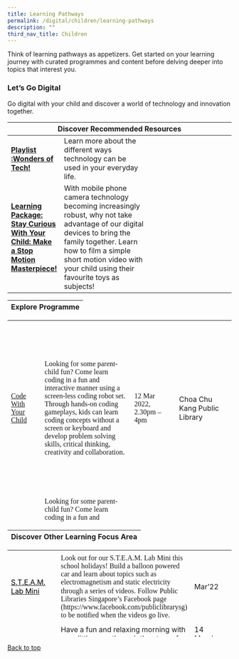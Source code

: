 ```yaml
---
title: Learning Pathways
permalink: /digital/children/learning-pathways
description: ""
third_nav_title: Children
---
```

<style type="text/css">
/* Links */
.content a { color: #322987; }
.content a:focus,
.content a:hover { color: #28216c; }

/* Button Outline */
.bp-button { padding-left: 1.5rem; padding-right: 1.5rem; }
.bp-button.is-primary-outline { border: 1px solid #322987; color: #322987; background-color: transparent; text-decoration: none; }
.bp-button.is-primary-outline:focus,
.bp-button.is-primary-outline:hover { border: 1px solid #322987; color: #cff2e8; background-color: #322987; text-decoration: none; }

/* Responsive Iframe */
.responsive-iframe { position: absolute; top: 0; left: 0; bottom: 0; right: 0; width: 100%; height: 100%; }
.responsive-iframe-container { position: relative; overflow: hidden; width: 100%; }
.responsive-iframe-container.ratio-16by9 { padding-top: 56.25%; }
.responsive-iframe-container.ratio-4by3 { padding-top: 75%; }
.responsive-iframe-container.ratio-3by2 { padding-top: 66.66%; }
.responsive-iframe-container.ratio-1by1 { padding-top: 100%; }
</style>
Think of learning pathways as appetizers. Get started on your learning journey with curated programmes and content before delving deeper into topics that interest you.
<h3><b>Let’s Go Digital</b></h3>
Go digital with your child and discover a world of technology and innovation together. 
<div class="horizontal-scroll margin--bottom--lg">
  <table class="generic-table">
    <thead>
      <tr>
        <th colspan="4" class="is-uppercase has-weight-normal">Discover Recommended Resources</th>
      </tr>
    </thead>
    <tbody>
      <tr>
        <td style="width: 20%;"><a href="/digital/children/content" target="_blank"><b>Playlist :Wonders of Tech!</b></a></td>
        <td style="width: 40%;">Learn more about the different ways technology can be used in your everyday life.
</td>
        <td style="width: 20%;"></td>
        <td style="width: 20%;"></td>
      </tr>
      <tr>
        <td><a href="https://childrenandteens.nlb.gov.sg/diy-resources/primary/stay-curious-with-your-child" target="_blank"><b>Learning Package: Stay Curious With Your Child: Make a Stop Motion Masterpiece!
</b></a></td>
        <td>With mobile phone camera technology becoming increasingly robust, why not take advantage of our digital devices to bring the family together. Learn how to film a simple short motion video with your child using their favourite toys as subjects! 
</td>
        <td> </td>
        <td> </td>
      </tr>
    </tbody>
  </table>
</div>
<div class="horizontal-scroll margin--bottom--lg">
  <table class="generic-table">
    <thead>
      <tr>
        <th colspan="4" class="is-uppercase has-weight-normal">Explore Programme</th>
      </tr>
		</thead>
	</table>
<table style="border-collapse: collapse; width: 100%; height: 454px;" border="0">
<tbody>
<tr style="height: 395px;">
<td style="width: 15%; height: 395px;"><a href="https://www.eventbrite.sg/o/golibrary-national-library-board-singapore-26735252849" target="_blank"><span style="margin-top: 0pt; margin-bottom: 0pt; margin-left: 0in; direction: ltr; unicode-bidi: embed; word-break: normal;"><span style="font-size: 12pt; font-family: Calibri;">Code With Your Child</span></span></a></td>
<td style="width: 40%; height: 395px;"><span style="margin-top: 0pt; margin-bottom: 0pt; margin-left: 0in; direction: ltr; unicode-bidi: embed; word-break: normal;"><span style="font-size: 12pt; font-family: Calibri;">Looking for some parent-child fun? Come learn coding in a fun and interactive manner using a screen-less coding robot set. Through hands-on coding gameplays, kids can learn coding concepts without a screen or keyboard and develop problem solving skills, critical thinking, creativity and collaboration.</span></span></td>
<td style="width: 20%; height: 395px;"><span style="font-size: 12pt; font-family: Calibri;">12 Mar 2022, </span><span style="font-size: 12pt; font-family: Calibri;">2.30pm &ndash; 4pm</span></td>
<td style="width: 25%; height: 395px;">Choa Chu Kang Public Library</td>
</tr>
<tr style="height: 41px;">
<td style="width: 15%; height: 41px;"><a href="https://www.eventbrite.sg/o/golibrary-national-library-board-singapore-26735252849" target="_blank"><span style="margin-top: 0pt; margin-bottom: 0pt; margin-left: 0in; direction: ltr; unicode-bidi: embed; word-break: normal;"><span style="font-size: 12pt; font-family: Calibri;">Code With Your Child</span></span></a></td>
<td style="width: 40%; height: 41px;"><span style="margin-top: 0pt; margin-bottom: 0pt; margin-left: 0in; direction: ltr; unicode-bidi: embed; word-break: normal;"><span style="font-size: 12pt; font-family: Calibri;">Looking for some parent-child fun? Come learn coding in a fun and interactive manner using a screen-less coding robot set. Through hands-on coding gameplays, kids can learn coding concepts without a screen or keyboard and develop problem solving skills, critical thinking, creativity and collaboration.</span></span></td>
<td style="width: 20%; height: 41px;"><span style="font-size: 12pt; font-family: Calibri;">19 Mar 2022, </span><span style="font-size: 12pt; font-family: Calibri;">2.30pm-4pm&nbsp;</span></td>
<td style="width: 25%; height: 41px;">Sengkang Public LIbrary</td>
</tr>
<tr style="height: 18px;">
<td style="width: 15%; height: 18px;"><a href="https://www.eventbrite.sg/o/golibrary-national-library-board-singapore-26735252849" target="_blank"><span style="line-height: 107%; margin-top: 0pt; margin-bottom: 8pt; margin-left: 0in; direction: ltr; unicode-bidi: embed; word-break: normal;"><span style="font-size: 11pt; font-family: Calibri;">My Art Buddy | Hot Air Balloon</span></span></a></td>
<td style="width: 40%; height: 18px;"><span style="line-height: 107%; margin: 0pt 0in 8pt; text-indent: 0in; direction: ltr; unicode-bidi: embed; word-break: normal;"><span style="font-size: 11pt; font-family: Calibri;">Experimenting with new prototyping tools and processes, including using recyclable materials and coding kit &ndash; children will learn to build a small hot air balloon.</span></span></td>
<td style="width: 20%; height: 18px;">18 Mar 2022, <br />10:00am-12:00pm</td>
<td style="width: 25%; height: 18px;">Toa Payoh public Library</td>
</tr>
</tbody>
</table>
</div>
<div class="horizontal-scroll margin--bottom--lg">
<table class="generic-table">
    <thead>
      <tr>
        <th colspan="4" class="is-uppercase has-weight-normal ">Discover Other Learning Focus Area</th>
      </tr>
    </thead>
  </table>
</div>	
<table style="border-collapse: collapse; width: 100%; height: 194px;" border="0">
<tbody>
<tr style="height: 166px;">
<td style="width: 25%; height: 166px;"><a href="https://childrenandteens.nlb.gov.sg/services/programmes/tweenkerama%20" target="_blank"><span style="margin-top: 0pt; margin-bottom: 0pt; margin-left: 0in; direction: ltr; unicode-bidi: embed; word-break: normal;"><span style="color: #000000;">S.T.E.A.M. Lab Mini</span></span></a></td>
<td style="width: 25%; height: 166px;"><span style="margin-top: 0pt; margin-bottom: 0pt; margin-left: 0in; direction: ltr; unicode-bidi: embed; word-break: normal;"><span style="font-size: 12pt; font-family: Calibri;">Look out for our S.T.E.A.M. Lab Mini this school holidays! Build a balloon powered car and learn about topics such as electromagnetism and static electricity through a series of videos.</span></span>  <span style="margin-top: 0pt; margin-bottom: 0pt; margin-left: 0in; direction: ltr; unicode-bidi: embed; word-break: normal;"><span style="font-size: 12pt; font-family: Calibri;">Follow Public Libraries Singapore&rsquo;s Facebook page (https://www.facebook.com/publiclibrarysg) to be notified when the videos go live.</span></span></td>
<td style="width: 25%; height: 166px;">Mar&rsquo;22</td>
<td style="width: 25%; height: 166px;">Facebook</td>
</tr>
<tr style="height: 18px;">
<td style="width: 25%; height: 18px;"><a href="https://www.eventbrite.sg/o/golibrary-national-library-board-singapore-26735252849" target="_blank">MiniYOGI</a></td>
<td style="width: 25%; height: 18px;">Have a fun and relaxing morning with your little ones through the story of Yoga. Breathe, stretch and do some yoga poses with the beautiful MiniYOGI cards.</td>
<td style="width: 25%; height: 18px;">14 March 2022, 11:00-11:45am</td>
<td style="width: 25%; height: 18px;">Zoom</td>
</tr>
<tr style="height: 10px;">
<td style="width: 25%; height: 10px;"><a href="https://www.eventbrite.sg/o/golibrary-national-library-board-singapore-26735252849" target="_blank">CCKPL: Urban Farming Hydroponics Workshop </a></td>
<td style="width: 25%; height: 10px;">Join VertiVegies as they take you on a journey into the dynamic world of modern agriculture.</td>
<td style="width: 25%; height: 10px;">11 March 2022, 3:30-5:30pm</td>
<td style="width: 25%; height: 10px;">Choa Chu Kang Public Library</td>
</tr>
</tbody>
</table>	

<p class="has-text-right margin--top--xl"><a href="#main-content">Back to top</a></p>